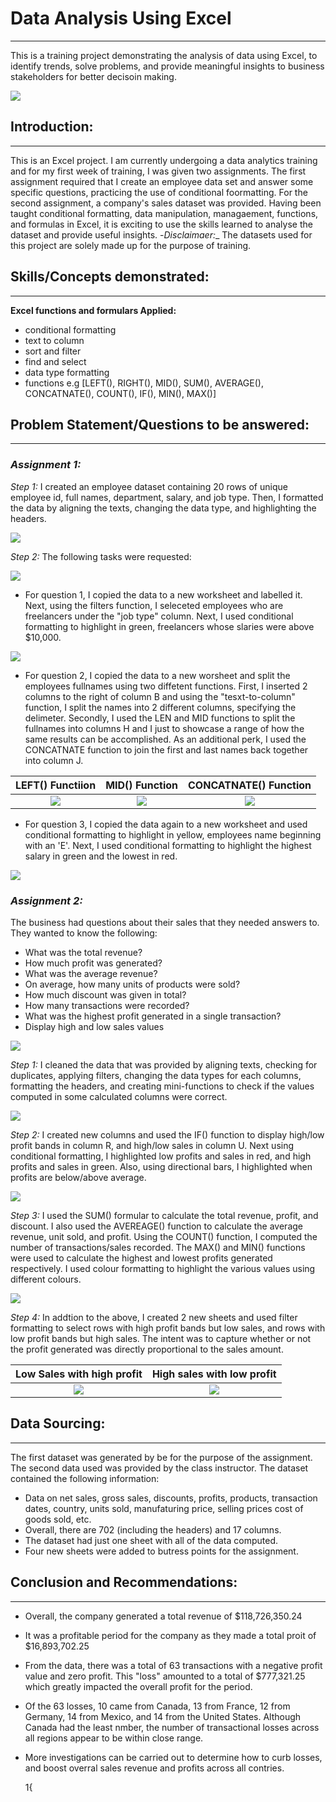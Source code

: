 # Data Analysis Using Excel
***
This is a training project demonstrating the analysis of data using Excel, to identify trends, solve problems, and provide meaningful insights to business stakeholders for better decisoin making.

![](Excel_Logo.png)

## **Introduction:**
___
This is an Excel project. I am currently undergoing a data analytics training and for my first week of training, I was given two assignments. The first assignment required that I create an employee data set and answer some specific questions, practicing the use of conditional foormatting. For the second assignment, a company's sales dataset was provided. Having been taught conditional formatting, data manipulation, managaement, functions, and formulas in Excel, it is exciting to use the skills learned to analyse the dataset and provide useful insights.
-*Disclaimaer:*_ The datasets used for this project are solely made up for the purpose of training.

## **Skills/Concepts demonstrated:**
***

  **Excel functions and formulars Applied:**
  - conditional formatting
  - text to column
  - sort and filter
  - find and select
  - data type formatting
  - functions e.g [LEFT(), RIGHT(), MID(), SUM(), AVERAGE(), CONCATNATE(), COUNT(), IF(), MIN(), MAX()]


## **Problem Statement/Questions to be answered:**
___
### _*Assignment 1:*_

*Step 1:*
I created an employee dataset containing 20 rows of unique employee id, full names, department, salary, and job type. Then, I formatted the data by aligning the texts, changing the data type, and highlighting the headers.

![](Employee_data.png)

*Step 2:*
The following tasks were requested:

![](Week_1_Class_Assignement_1.png)

- For question 1, I copied the data to a new worksheet and labelled it. Next, using the filters function, I seleceted employees who are freelancers under the "job type" column. Next, I used conditional formatting to highlight in green, freelancers whose slaries were above $10,000.

![](Freelance_employees.png)

- For question 2, I copied the data to a new worsheet and split the employees fullnames using two diffetent functions. First, I inserted 2 columns to the right of column B and using the "tesxt-to-column" function, I split the names into 2 different columns, specifying the delimeter. Secondly, I used the LEN and MID functions to split the fullnames into columns H and I just to showcase a range of how the same results can be accomplished. As an additional perk, I used the CONCATNATE function to join the first and last names back together into column J.

LEFT() Functiion              |  MID() Function               |  CONCATNATE() Function
:--------------------------:  |  :--------------------------:  |  :--------------------------:
![](Splitting_firstnames.png)  | ![](Splitting_lastnames.png)  |  ![](Joining_first_n_lastnames.png)

- For question 3, I copied the data again to a new worksheet and used conditional formatting to highlight in yellow, employees name beginning with an 'E'. Next, I used conditional formatting to highlight the highest salary in green and the lowest in red.

![](Max_min_salaries.png)

### _*Assignment 2:*_

The business had questions about their sales that they needed answers to. They wanted to know the following:

- What was the total revenue?
- How much profit was generated?
- What was the average revenue?
- On average, how many units of products were sold?
- How much discount was given in total?
- How many transactions were recorded?
- What was the highest profit generated in a single transaction?
- Display high and low sales values

![](Week_1_Class_Assignment_2.png)

*Step 1:*
I cleaned the data that was provided by aligning texts, checking for duplicates, applying filters, changing the data types for each columns, formatting the headers, and creating mini-functions to check if the values computed in some calculated columns were correct.

![](Financials_data_cleaned.png)

*Step 2:*
I created new columns and used the IF() function to display high/low profit bands in column R, and high/low sales in column U. Next using conditional formatting, I highlighted low profits and sales in red, and high profits and sales in green. Also, using directional bars, I highlighted when profits are below/above average.

![](Financials_data_c_formatting.png)

*Step 3:*
I used the SUM() formular to calculate the total revenue, profit, and discount. I also used the AVEREAGE() function to calculate the average revenue, unit sold, and profit. Using the COUNT() function, I computed the number of transactions/sales recorded. The MAX() and MIN() functions were used to calculate the highest and lowest profits generated respectively. I used colour formatting to highlight the various values using different colours.

![](Financials_data_insight.png)

*Step 4:*
In addtion to the above, I created 2 new sheets and used filter formatting to select rows with high profit bands but low sales, and rows with low profit bands but high sales. The intent was to capture whether or not the profit generated was directly proportional to the sales amount.


Low Sales with high profit    |    High sales with low profit
:---------------------------: | :------------------------------:
![](Low_sales_high_profit.png) | ![](High_sales_low_profit.png)


## **Data Sourcing:**
 ___
 The first dataset was generated by be for the purpose of the assignment. The second data used was provided by the class instructor. The dataset contained the following information:

  - Data on net sales, gross sales, discounts, profits, products, transaction dates, country, units sold, manufaturing price, selling prices cost of goods sold, etc.
  - Overall, there are 702 (including the headers) and 17 columns.
  - The dataset had just one sheet with all of the data computed.
  - Four new sheets were added to butress points for the assignment.

## **Conclusion and Recommendations:**
***
- Overall, the company generated a total revenue of $118,726,350.24
- It was a profitable period for the company as they made a total proit of $16,893,702.25
- From the data, there was a total of 63 transactions with a negative profit value and zero profit. This "loss" amounted to a total of $777,321.25 which  greatly impacted the overall profit for the period.
- Of the 63 losses, 10 came from Canada, 13 from France, 12 from Germany, 14 from Mexico, and 14 from the United States. Although Canada had the least nmber, the number of transactional losses across all regions appear to be within close range.
- More investigations can be carried out to determine how to curb losses, and boost overral sales revenue and profits across all contries.

  1{[](Losses.png)

